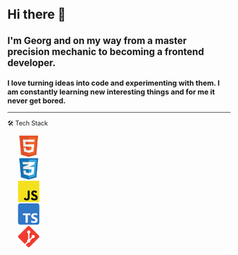 # Hi there 👋

## I'm Georg and on my way from a master precision mechanic to becoming a frontend developer.
### I love turning ideas into code and experimenting with them. I am constantly learning new interesting things and for me it never get bored.
<!--
**GeorgStrassberger/GeorgStrassberger** is a ✨ _special_ ✨ repository because its `README.md` (this file) appears on your GitHub profile.

Here are some ideas to get you started:

- 🔭 I’m currently working on ...
- 🌱 I’m currently learning ...
- 👯 I’m looking to collaborate on ...
- 🤔 I’m looking for help with ...
- 💬 Ask me about ...
- 📫 How to reach me: ...
- 😄 Pronouns: ...
- ⚡ Fun fact: ...
-->

<hr>  
🛠 Tech Stack
<ul style="list-style: none">
  <li>
    <img src="/icons/html.png" alt="HTML5" style="height: 48px" />
  </li>
  <li>
    <img src="/icons/css.png" alt="CSS3" style="height: 48px" />
  </li>
  <li>
    <img src="/icons/javascript.png" alt="JavaScript" style="height: 48px" />
  </li>
  <li>
    <img src="/icons/ts-logo-512.png" alt="TypeScript" style="height: 48px" />
  </li>
  <li>
    <img src="/icons/git.png" alt="Git" style="height: 48px" />
  </li>
</ul

<hr>
